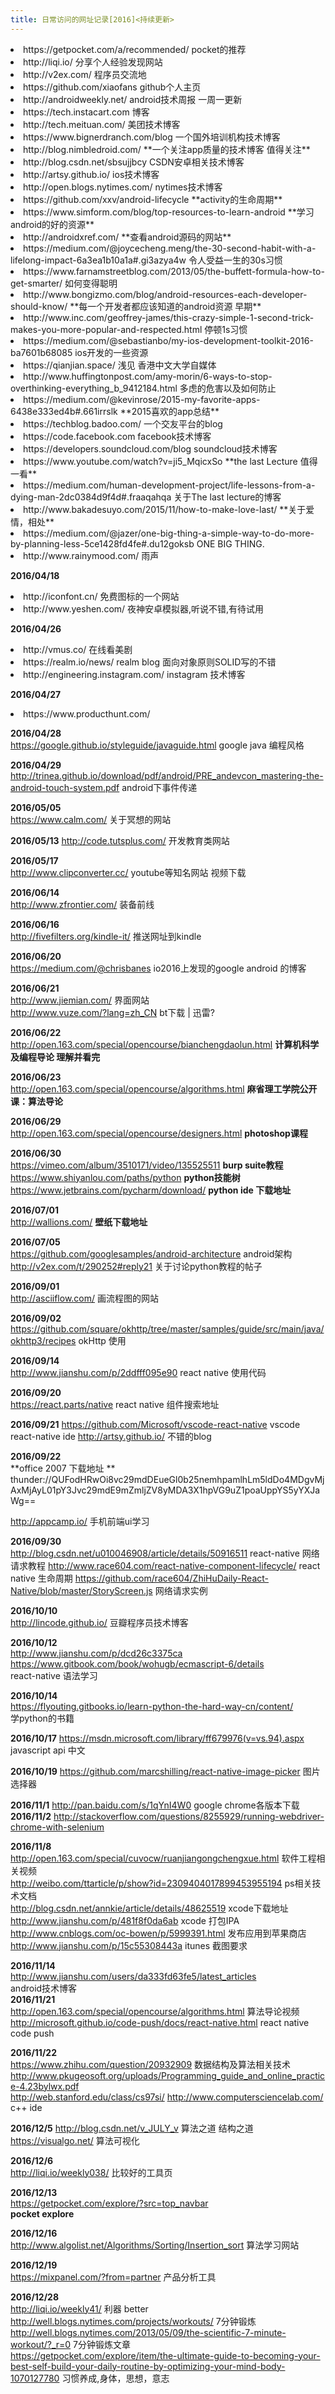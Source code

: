 ```yaml
---
title: 日常访问的网址记录[2016]<持续更新>
---
```


<li> https://getpocket.com/a/recommended/     pocket的推荐 
<li> http://liqi.io/                          分享个人经验发现网站
<li> http://v2ex.com/                         程序员交流地
<li> https://github.com/xiaofans              github个人主页
<li> http://androidweekly.net/                android技术周报 一周一更新    
<li> https://tech.instacart.com  博客
<li> http://tech.meituan.com/   美团技术博客
<li> https://www.bignerdranch.com/blog 一个国外培训机构技术博客
<li> http://blog.nimbledroid.com/  **一个关注app质量的技术博客 值得关注** 
<li> http://blog.csdn.net/sbsujjbcy CSDN安卓相关技术博客 
<li> http://artsy.github.io/   ios技术博客
<li> http://open.blogs.nytimes.com/ nytimes技术博客
<li> https://github.com/xxv/android-lifecycle **activity的生命周期**
<li> https://www.simform.com/blog/top-resources-to-learn-android **学习android的好的资源**
<li> http://androidxref.com/ **查看android源码的网站**
<li> https://medium.com/@joycecheng.meng/the-30-second-habit-with-a-lifelong-impact-6a3ea1b10a1a#.gi3azya4w  令人受益一生的30s习惯
<li> https://www.farnamstreetblog.com/2013/05/the-buffett-formula-how-to-get-smarter/  如何变得聪明
<li> http://www.bongizmo.com/blog/android-resources-each-developer-should-know/ **每一个开发者都应该知道的android资源 早期** 
<li> http://www.inc.com/geoffrey-james/this-crazy-simple-1-second-trick-makes-you-more-popular-and-respected.html 停顿1s习惯
<li>https://medium.com/@sebastianbo/my-ios-development-toolkit-2016-ba7601b68085 ios开发的一些资源  
<li>https://qianjian.space/ 浅见 香港中文大学自媒体
<li>http://www.huffingtonpost.com/amy-morin/6-ways-to-stop-overthinking-everything_b_9412184.html 多虑的危害以及如何防止
<li>https://medium.com/@kevinrose/2015-my-favorite-apps-6438e333ed4b#.661irrslk **2015喜欢的app总结**
<li>https://techblog.badoo.com/ 一个交友平台的blog
<li>https://code.facebook.com facebook技术博客
<li>https://developers.soundcloud.com/blog soundcloud技术博客
<li>https://www.youtube.com/watch?v=ji5_MqicxSo  **the last Lecture 值得一看**
<li>https://medium.com/human-development-project/life-lessons-from-a-dying-man-2dc0384d9f4d#.fraaqahqa 关于The last lecture的博客
<li>http://www.bakadesuyo.com/2015/11/how-to-make-love-last/ **关于爱情，相处** 
<li>https://medium.com/@jazer/one-big-thing-a-simple-way-to-do-more-by-planning-less-5ce1428fd4fe#.du12goksb ONE BIG THING.
<li>http://www.rainymood.com/ 雨声  

**2016/04/18**
<li> http://iconfont.cn/ 免费图标的一个网站
<li>http://www.yeshen.com/  夜神安卓模拟器,听说不错,有待试用  

**2016/04/26**
<li> http://vmus.co/ 在线看美剧  
<li>https://realm.io/news/ realm blog 面向对象原则SOLID写的不错
<li>http://engineering.instagram.com/ instagram 技术博客

**2016/04/27**
<li>https://www.producthunt.com/  

**2016/04/28**  
https://google.github.io/styleguide/javaguide.html google java 编程风格


**2016/04/29**  
http://trinea.github.io/download/pdf/android/PRE_andevcon_mastering-the-android-touch-system.pdf android下事件传递

**2016/05/05**   
https://www.calm.com/  关于冥想的网站

**2016/05/13**
http://code.tutsplus.com/ 开发教育类网站

**2016/05/17**  
http://www.clipconverter.cc/  youtube等知名网站 视频下载  

**2016/06/14**  
http://www.zfrontier.com/  装备前线  

**2016/06/16**  
http://fivefilters.org/kindle-it/  推送网址到kindle


**2016/06/20**  
https://medium.com/@chrisbanes  io2016上发现的google  android 的博客


**2016/06/21**  
http://www.jiemian.com/  界面网站  
http://www.vuze.com/?lang=zh_CN  bt下载 | 迅雷?

**2016/06/22**  
http://open.163.com/special/opencourse/bianchengdaolun.html  **计算机科学及编程导论 理解并看完** 

**2016/06/23**  
http://open.163.com/special/opencourse/algorithms.html  **麻省理工学院公开课：算法导论**
  
**2016/06/29**  
http://open.163.com/special/opencourse/designers.html  **photoshop课程**


**2016/06/30**  
https://vimeo.com/album/3510171/video/135525511  **burp suite教程**
https://www.shiyanlou.com/paths/python  **python技能树**
https://www.jetbrains.com/pycharm/download/  **python ide 下载地址**

**2016/07/01**   
http://wallions.com/  **壁纸下载地址**

**2016/07/05**   
https://github.com/googlesamples/android-architecture  android架构  
http://v2ex.com/t/290252#reply21 关于讨论python教程的帖子  

**2016/09/01**   
http://asciiflow.com/  画流程图的网站  

**2016/09/02**   
https://github.com/square/okhttp/tree/master/samples/guide/src/main/java/okhttp3/recipes  okHttp 使用

**2016/09/14**  
http://www.jianshu.com/p/2ddfff095e90   react native 使用代码


**2016/09/20**  
https://react.parts/native  react native 组件搜索地址

**2016/09/21** 
https://github.com/Microsoft/vscode-react-native vscode react-native ide
http://artsy.github.io/  不错的blog

**2016/09/22**  
**office 2007 下载地址 **  
thunder://QUFodHRwOi8vc29mdDEueGl0b25nemhpamlhLm5ldDo4MDgvMjAxMjAyL01pY3Jvc29mdE9mZmljZV8yMDA3X1hpVG9uZ1poaUppYS5yYXJaWg==
 
http://appcamp.io/ 手机前端ui学习


**2016/09/30**  
http://blog.csdn.net/u010046908/article/details/50916511 react-native 网络请求教程
http://www.race604.com/react-native-component-lifecycle/ react native 生命周期
https://github.com/race604/ZhiHuDaily-React-Native/blob/master/StoryScreen.js 网络请求实例

**2016/10/10**  
http://lincode.github.io/ 豆瓣程序员技术博客

**2016/10/12**  
http://www.jianshu.com/p/dcd26c3375ca
https://www.gitbook.com/book/wohugb/ecmascript-6/details  
react-native 语法学习

**2016/10/14**  
https://flyouting.gitbooks.io/learn-python-the-hard-way-cn/content/  
学python的书籍

**2016/10/17**
https://msdn.microsoft.com/library/ff679976(v=vs.94).aspx    javascript api 中文

**2016/10/19** 
https://github.com/marcshilling/react-native-image-picker  图片选择器

**2016/11/1** 
http://pan.baidu.com/s/1qYnI4W0  google chrome各版本下载  
**2016/11/2** 
http://stackoverflow.com/questions/8255929/running-webdriver-chrome-with-selenium 

**2016/11/8**    
http://open.163.com/special/cuvocw/ruanjiangongchengxue.html 软件工程相关视频  
http://weibo.com/ttarticle/p/show?id=2309404017899453955194  ps相关技术文档  
http://blog.csdn.net/annkie/article/details/48625519 xcode下载地址
http://www.jianshu.com/p/481f8f0da6ab xcode 打包IPA
http://www.cnblogs.com/oc-bowen/p/5999391.html 发布应用到苹果商店
http://www.jianshu.com/p/15c55308443a  itunes 截图要求

**2016/11/14**   
http://www.jianshu.com/users/da333fd63fe5/latest_articles  
  android技术博客   
 **2016/11/21**    
http://open.163.com/special/opencourse/algorithms.html  算法导论视频
http://microsoft.github.io/code-push/docs/react-native.html react native code push

**2016/11/22**   
https://www.zhihu.com/question/20932909  数据结构及算法相关技术  
http://www.pkugeosoft.org/uploads/Programming_guide_and_online_practice-4.23bylwx.pdf      
http://web.stanford.edu/class/cs97si/ 
http://www.computersciencelab.com/ c++ ide   

**2016/12/5**
http://blog.csdn.net/v_JULY_v  算法之道 结构之道  
https://visualgo.net/ 算法可视化  

**2016/12/6**  
http://liqi.io/weekly038/ 比较好的工具页

**2016/12/13**  
https://getpocket.com/explore/?src=top_navbar     
**pocket explore**  


**2016/12/16**  
http://www.algolist.net/Algorithms/Sorting/Insertion_sort  算法学习网站 

**2016/12/19**  
https://mixpanel.com/?from=partner  产品分析工具

**2016/12/28**  
http://liqi.io/weekly41/   利器 better   
http://well.blogs.nytimes.com/projects/workouts/ 7分钟锻炼  
http://well.blogs.nytimes.com/2013/05/09/the-scientific-7-minute-workout/?_r=0 7分钟锻炼文章  
https://getpocket.com/explore/item/the-ultimate-guide-to-becoming-your-best-self-build-your-daily-routine-by-optimizing-your-mind-body-1070127780  习惯养成,身体，思想，意志
